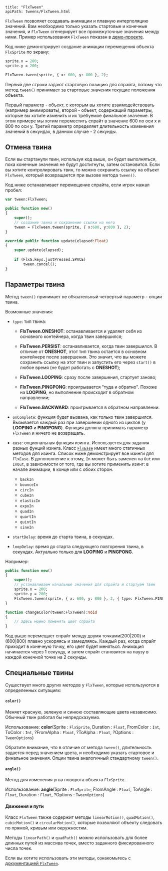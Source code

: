 ```
title: "FlxTween"
apiPath: tweens/FlxTween.html
```

`FlxTween` позволяет создавать анимации и плавную интерполяцию значений. Вам необходимо только указать стартовые и конечные значения, и `FlxTween` сгенерирует все промежуточные значения между ними. Пример использования `FlxTween` показан в [демо-проекте](http://haxeflixel.com/demos/FlxTween/).

Код ниже демонстрирует создание анимации перемещения объекта `FlxSprite` по экрану:

```haxe
sprite.x = 200;
sprite.y = 200;

FlxTween.tween(sprite, { x: 600, y: 800 }, 2);
```
Первый две строки задают стартовую позицию для спрайта, потому что метод `tween()` принимает за стартовые значения текущие положения объекта.

Первый параметр - объект, с которым вы хотите взаимодействовать (например анимировать), второй - объект, содержащий параметры, которые вы хотите изменить и их требуемое финальное значение. В этом примере мы хотим переместить спрайт в значение 600 по оси x и 800 по оси y. Третий параметр определяет длительность изменения значений в секундах, в данном случае - 2 секунды.

## Отмена твина

Если вы стартанули твин, используя код выше, он будет выполняться, пока конечные значения не будут достигнуты, затем остановится. Если вы хотите контролировать твин, то можно сохранить ссылку на объект `FlxTween`, который возвращается при вызове метода `tween()`.

Код ниже останавливает перемещение спрайта, если игрок нажал пробел:

```haxe
var tween:FlxTween;

public function new()
{
	super();
	// создание твина и сохранение ссылки на него
	tween = FlxTween.tween(sprite, { x:600, y:800 }, 2);
}

override public function update(elapsed:Float)
{
	super.update(elapsed);
	
	if (FlxG.keys.justPressed.SPACE)
		tween.cancel();
}
```

## Параметры твина

Метод `tween()` принимает не обязательный четвертый параметр - опции твина.

Возможные значения:

- `type`: тип твина:

	- **FlxTween.ONESHOT**: останавливается и удаляет себя из основного контейнера, когда твин завершился;
	- **FlxTween.PERSIST**: останавливается, когда твин завершился. В отличие от **ONESHOT**, этот тип твина остается в основном контейнере после завершения. Это значит, что вы можете сохранить ссылку на этот твин и запустить его через `start()` в любое время (не будет работать с **ONESHOT**);
	
	- **FlxTween.LOOPING**: сразу после завершения, стартует заново;
	- **FlxTween.PINGPONG**: проигрывается "туда и обратно". Похоже на **LOOPING**, но выполнение происходит в обратном направлении;
	
	- **FlxTween.BACKWARD**: проигрывается в обратном направлении.
	
- `onComplete`: функция будет вызвана, как только твин завершился. Вызывается каждый раз при завершении одного из циклов (у **LOOPING** и **PINGPONG**). Функция должна принимать параметр `FlxTween` и ничего не возвращать.

- `ease`: опциональная функция изинга. Используется для задания разных фунций изинга. Класс [`FlxEase`](http://api.haxeflixel.com/types/flixel/tweens/FlxEase.html) имеет много статичных методов для изинга. Список ниже демонстрирует все изинги для `FlxEase`. В допополнение к этому, `In` может быть заменен на `Out` или `InOut`, в зависимости от того, где вы хотите применить изинг: в начале анимации, в конце или с обоих сторон.

	- `backIn`
	- `bounceIn`
	- `circIn`
	- `cubeIn`
	- `elasticIn`
	- `expoIn`
	- `quadIn`
	- `quartIn`
	- `quintIn`
	- `sineIn`

- `startDelay`: время до старта твина, в секундах.

- `loopDelay`: время до старта следующего повторения твина, в секундах. Актуально только для **LOOPING** и **PINGPONG**.

Например:

```haxe
public function new()
{
	super();
	// устанавливаем начальные значения для спрайта и стартуем твин
	sprite.x = 200;
	sprite.y = 200;
	FlxTween.tween(sprite, { x: 600, y: 800 }, 2, { type: FlxTween.PINGPONG, ease: FlxEase.quadInOut, onComplete: changeColor, startDelay: 1, loopDelay: 2 });
}

function changeColor(tween:FlxTween):Void
{
	// здесь можно поменять цвет спрайта
}
```

Код выше перемещает спрайт между двумя точками(200|200) и (600|800) плавно ускоряясь и замедляясь. Каждый раз, когда спрайт приходит в конечную точку, его цвет будет меняться. Анимация начинается через 1 секунду, и затем спрайт становится на паузу в каждой конечной точке на 2 секунды.

## Специальные твины

Существует много других методов у `FlxTween`, которые используются в определенных ситуациях:

#### `color()`

Меняет красную, зеленую и синюю составляющие цвета независимо. Обычный твин работал бы непредсказуемо.

Использование: **color**(Sprite : `FlxSprite`, Duration : `Float`, FromColor : `Int`, ToColor : `Int`, ?FromAlpha : `Float`, ?ToAlpha : `Float`, ?Options : `TweenOptions`)

Обратите внимание, что в отличие от метода `tween()`, длительность задается перед значением цвета, и необходимо указать стартовое и финальное значения. Опции твина аналогичный стандартному `tween()`.

#### `angle()`

Метод для изменения угла поворота объекта `FlxSprite`.

Использование: **angle**(Sprite : `FlxSprite`, FromAngle : `Float`, ToAngle : `Float`, Duration : `Float`, ?Options : `TweenOptions`)

#### Движения и пути

Класс `FlxTween` также содержит методы `linearMotion()`, `quadMotion()`, `cubicMotion()` и `circularMotion()`, которые позволяют объекту следовать по прямой, кривым или окружностям.

Методы `linearPath()` и `quadPath()` можно использовать для более длинных путей из массива точек, вместо заданного фиксированного числа точек.

Если вы хотите использовать эти методы, ознакомьтесь с [документацией `FlxTween`](http://api.haxeflixel.com/flixel/tweens/FlxTween.html). 
